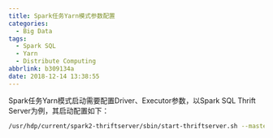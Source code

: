```yaml
---
title: Spark任务Yarn模式参数配置
categories:
  - Big Data
tags:
  - Spark SQL
  - Yarn
  - Distribute Computing
abbrlink: b309134a
date: 2018-12-14 13:38:55
---
```


Spark任务Yarn模式启动需要配置Driver、Executor参数，以Spark SQL Thrift Server为例，其启动配置如下：

```bash
/usr/hdp/current/spark2-thriftserver/sbin/start-thriftserver.sh --master yarn-client --num-executors 10 --executor-cores=4 --conf spark.driver.memory=8g --executor-memory 2G --conf spark.yarn.executor.memoryOverhead=2048
```

